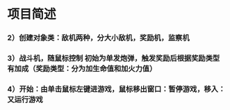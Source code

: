 # 项目简述
### 2）创建对象类：敌机两种，分大小敌机，奖励机，监察机
### 3）战斗机，随鼠标控制  初始为单发炮弹，触发奖励后根据奖励类型有加成（奖励类型：分为加生命值和加火力值）
### 4）开始：由单击鼠标左键进游戏，鼠标移出窗口：暂停游戏，移入：又运行游戏
